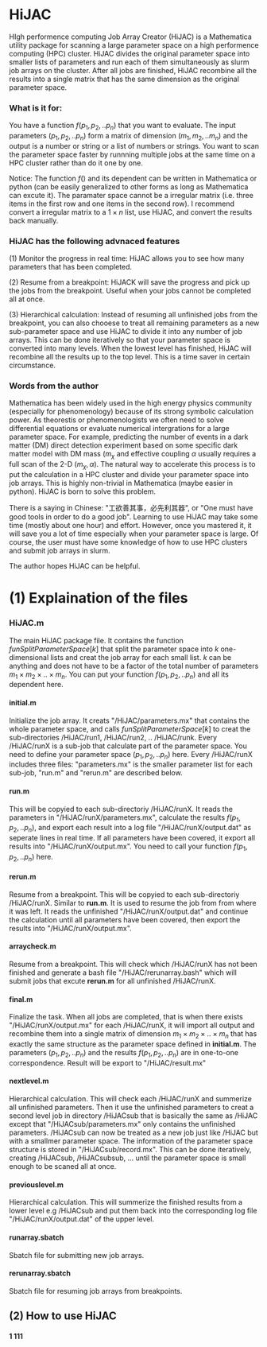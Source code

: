 # HiJAC
HIgh performence computing Job Array Creator (HiJAC) is a Mathematica utility package for scanning a large parameter space on a high performence computing (HPC) cluster. HiJAC divides the original parameter space into smaller lists of parameters and run each of them simultaneously as slurm job arrays on the cluster. After all jobs are finished, HiJAC recombine all the results into a single matrix that has the same dimension as the original parameter space.

### What is it for:

You have a function $f(p_1,p_2,..p_n)$ that you want to evaluate. The input parameters $(p_1,p_2,..p_n)$ form a matrix of dimension $(m_1,m_2,..m_n)$ and the output is a number or string or a list of numbers or strings. You want to scan the parameter space faster by runnning multiple jobs at the same time on a HPC cluster rather than do it one by one. 

Notice: The function $f()$ and its dependent can be written in Mathematica or python (can be easily generalized to other forms as long as Mathematica can excute it). The paramater space cannot be a irregular matrix (i.e. three items in the first row and one items in the second row). I recommend convert a irregular matrix to a $1\times n$ list, use HiJAC, and convert the results back manually.


### HiJAC has the following advnaced features

(1) Monitor the progress in real time: HiJAC allows you to see how many parameters that has been completed.

(2) Resume from a breakpoint: HiJACK will save the progress and pick up the jobs from the breakpoint. Useful when your jobs cannot be completed all at once.

(3) Hierarchical calculation: Instead of resuming all unfinished jobs from the breakpoint, you can also chooese to treat all remaining parameters as a new sub-parameter space and use HiJAC to divide it into any number of job arrays. This can be done iteratively so that your parameter space is converted into many levels. When the lowest level has finished, HiJAC will recombine all the results up to the top level. This is a time saver in certain circumstance.

### Words from the author
Mathematica has been widely used in the high energy physics community (especially for phenomenology) because of its strong symbolic calculation power. As theorestis or phenomenologists we often need to solve differential equations or evaluate numerical intergrations for a large parameter space. For example, predicting the number of events in a dark matter (DM) direct detection experiment based on some specific dark matter model with DM mass $(m_\chi$ and effective coupling $\alpha$ usually requires a full scan of the 2-D $(m_\chi,\alpha)$. The natural way to accelerate this process is to put the calculation in a HPC cluster and divide your parameter space into job arrays. This is highly non-trivial in Mathematica (maybe easier in python). HiJAC is born to solve this problem.

There is a saying in Chinese: "工欲善其事，必先利其器", or "One must have good tools in order to do a good job". Learning to use HiJAC may take some time (mostly about one hour) and effort. However, once you mastered it, it will save you a lot of time especially when your parameter space is large. Of course, the user must have some knowledge of how to use HPC clusters and submit job arrays in slurm. 

The author hopes HiJAC can be helpful.

# (1) Explaination of the files

### HiJAC.m
The main HiJAC package file. It contains the function $funSplitParameterSpace[k]$ that split the parameter space into $k$ one-dimensional lists and creat the job array for each small list. $k$ can be anything and does not have to be a factor of the total number of parameters $m_1 \times m_2 \times .. \times m_n$. You can put your function $f(p_1,p_2,..p_n)$ and all its dependent here.

#### initial.m 
Initialize the job array. It creats "/HiJAC/parameters.mx" that contains the whole parameter space, and calls $funSplitParameterSpace[k]$ to creat the sub-directories /HiJAC/run1, /HiJAC/run2, .. /HiJAC/runk. Every /HiJAC/runX is a sub-job that calculate part of the parameter space. You need to define your parameter space $(p_1,p_2,..p_n)$ here. Every /HiJAC/runX includes three files: "parameters.mx" is the smaller parameter list for each sub-job, "run.m" and "rerun.m" are described below.

#### run.m
This will be copyied to each sub-directoriy /HiJAC/runX. It reads the parameters in "/HiJAC/runX/parameters.mx", calculate the results $f(p_1,p_2,..p_n)$, and export each result into a log file "/HiJAC/runX/output.dat" as seperate lines in real time. If all parameters have been covered, it export all results into "/HiJAC/runX/output.mx". You need to call your function $f(p_1,p_2,..p_n)$ here.

#### rerun.m
Resume from a breakpoint. This will be copyied to each sub-directoriy /HiJAC/runX. Similar to $\textbf{run.m}$. It is used to resume the job from from where it was left. It reads the unfinished "/HiJAC/runX/output.dat" and continue the calculation until all parameters have been covered, then export the results into "/HiJAC/runX/output.mx".

#### arraycheck.m
Resume from a breakpoint. This will check which /HiJAC/runX has not been finished and generate a bash file "/HiJAC/rerunarray.bash" which will submit jobs that excute $\textbf{rerun.m}$ for all unfinished /HiJAC/runX.

#### final.m
Finalize the task. When all jobs are completed, that is when there exists "/HiJAC/runX/output.mx" for each /HiJAC/runX, it will import all output and recombine them into a single matrix of dimension $m_1 \times m_2 \times .. \times m_n$ that has exactly the same structure as the parameter space defined in $\textbf{initial.m}$. The parameters $(p_1,p_2,..p_n)$ and the results $f(p_1,p_2,..p_n)$ are in one-to-one correspondence. Result will be export to "/HiJAC/result.mx"

#### nextlevel.m
Hierarchical calculation. This will check each /HiJAC/runX and summerize all unfinished parameters. Then it use the unfinished parameters to creat a second level job in directory /HiJACsub that is basically the same as /HiJAC except that "/HiJACsub/parameters.mx" only contains the unfinished parameters. /HiJACsub can now be treated as a new job just like /HiJAC but with a smallmer parameter space. The information of the parameter space structure is stored in "/HiJACsub/record.mx". This can be done iteratively, creating /HiJACsub, /HiJACsubsub, ... until the parameter space is small enough to be scaned all at once. 

#### previouslevel.m
Hierarchical calculation. This will summerize the finished results from a lower level e.g /HiJACsub and put them back into the corresponding log file "/HiJAC/runX/output.dat" of the upper level.

#### runarray.sbatch
Sbatch file for submitting new job arrays.

#### rerunarray.sbatch
Sbatch file for resuming job arrays from breakpoints.


## (2) How to use HiJAC

#### 1 111







